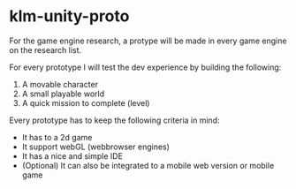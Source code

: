 # klm-unity-proto

For the game engine research, a protype will be made in every game engine on the research list.

For every prototype I will test the dev experience by building the following:

1. A movable character
1. A small playable world
1. A quick mission to complete (level)

Every prototype has to keep the following criteria in mind:

- It has to a 2d game
- It support webGL (webbrowser engines)
- It has a nice and simple IDE
- (Optional) It can also be integrated to a mobile web version or mobile game

